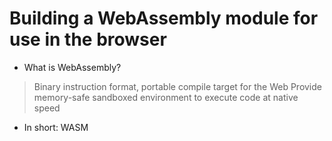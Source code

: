 # Building a WebAssembly module for use in the browser

- What is WebAssembly?

> Binary instruction format, portable compile target for the Web
> Provide memory-safe sandboxed environment to execute code at native speed

- In short: WASM
